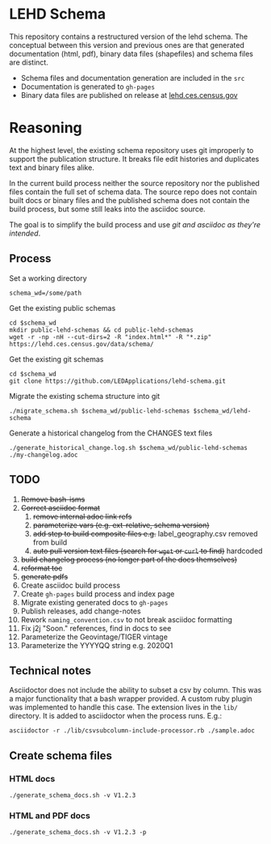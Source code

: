 # LEHD Schema
This repository contains a restructured version of the lehd schema. The conceptual between this version and previous ones are that generated documentation (html, pdf), binary data files (shapefiles) and schema files are distinct. 

- Schema files and documentation generation are included in the `src`
- Documentation is generated to `gh-pages`
- Binary data files are published on release at [lehd.ces.census.gov](https://lehd.ces.census.gov)

# Reasoning
At the highest level, the existing schema repository uses git improperly to support the publication structure. It breaks file edit histories and duplicates text and binary files alike.

In the current build process neither the source repository nor the published files contain the full set of schema data. The source repo does not contain built docs or binary files and the published schema does not contain the build process, but some still leaks into the asciidoc source. 

The goal is to simplify the build process and use _git and asciidoc as they're intended_.


## Process
Set a working directory
```shell
schema_wd=/some/path
```

Get the existing public schemas
```shell
cd $schema_wd
mkdir public-lehd-schemas && cd public-lehd-schemas
wget -r -np -nH --cut-dirs=2 -R "index.html*" -R "*.zip" https://lehd.ces.census.gov/data/schema/
```

Get the existing git schemas
```shell
cd $schema_wd
git clone https://github.com/LEDApplications/lehd-schema.git
```

Migrate the existing schema structure into git
```shell
./migrate_schema.sh $schema_wd/public-lehd-schemas $schema_wd/lehd-schema
```

Generate a historical changelog from the CHANGES text files
```shell
./generate_historical_change.log.sh $schema_wd/public-lehd-schemas ./my-changelog.adoc
```

## TODO
1. ~~Remove bash-isms~~
2. ~~Correct asciidoc format~~
   1. ~~remove internal adoc link refs~~
   2. ~~parameterize vars (e.g. ext-relative, schema version)~~
   3. ~~add step to build composite files e.g.~~ label_geography.csv removed from build
   4. ~~auto pull version text files (search for `wget` or `curl` to find)~~ hardcoded
3. ~~build changelog process (no longer part of the docs themselves)~~
4. ~~reformat toc~~
5. ~~generate pdfs~~
6. Create asciidoc build process
7. Create `gh-pages` build process and index page
8. Migrate existing generated docs to `gh-pages`
9. Publish releases, add change-notes
10. Rework `naming_convention.csv` to not break asciidoc formatting
11. Fix j2j "Soon." references, find in docs to see
12. Parameterize the Geovintage/TIGER vintage
13. Parameterize the YYYYQQ string e.g. 2020Q1

## Technical notes
Asciidoctor does not include the ability to subset a csv by column. This was a major functionality that a bash wrapper provided. A custom ruby plugin was implemented to handle this case. The extension lives in the `lib/` directory. It is added to asciidoctor when the process runs. E.g.:
```shell
asciidoctor -r ./lib/csvsubcolumn-include-processor.rb ./sample.adoc
```

## Create schema files

### HTML docs
```shell
./generate_schema_docs.sh -v V1.2.3
```

### HTML and PDF docs
```shell
./generate_schema_docs.sh -v V1.2.3 -p
```
